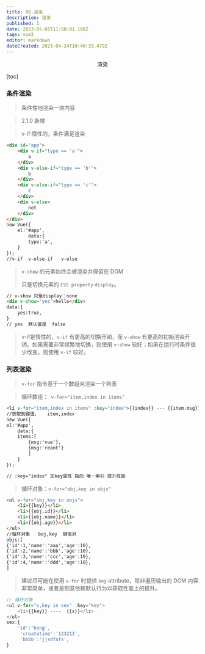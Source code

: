 ```yaml
---
title: 06.渲染
description: 渲染
published: 1
date: 2023-05-05T11:50:01.198Z
tags: vue2
editor: markdown
dateCreated: 2023-04-24T10:40:33.479Z
---
```


<center>渲染</center>

[toc]

### 条件渲染

> 条件性地渲染一块内容

> 2.1.0 新增

> v-if:惰性的，条件满足渲染

```html
<div id="app">
    <div v-if="type == 'a'">
        a
    </div>
    <div v-else-if="type == 'b'">
        b
    </div>
    <div v-else-if="type == 'c'">
        c
    </div>
    <div v-else> 
        not 
    </div>
</div>
new Vue({
    el:'#app',
        data:{
        type:'a',
    }
});
//v-if  v-else-if   v-else
```



> `v-show` 的元素始终会被渲染并保留在 DOM 
>
> 只是切换元素的 `CSS property` `display`。

```html
// v-show 只是display：none
<div v-show="yes">hello</div>
data:{
	yes:true,
}
// yes  默认值是  false
```

> v-if是惰性的，`v-if` 有更高的切换开销，而 `v-show` 有更高的初始渲染开销。如果需要非常频繁地切换，则使用 `v-show` 较好；如果在运行时条件很少改变，则使用 `v-if` 较好。

### 列表渲染

> `v-for` 指令基于一个数组来渲染一个列表

> 循环数组：` v-for="item,index in items"`

```html
<li v-for="item,index in items" :key="index">{{index}} --- {{item.msg}}</li>
//获取到键值，   item,index
new Vue({
el:'#app',
    data:{
    items:[  
        {msg:'vue'},
        {msg:'reant'}
        ]
 	}
});

// :key="index" 加key属性 指向 唯一索引 提升性能
```

> 循环对象：`v-for="obj,key in objs"`

```html
<ul v-for="obj,key in objs">
    <li>{{key}}</li>
    <li>{{obj.id}}</li>
    <li>{{obj.name}}</li>
    <li>{{obj.age}}</li>
</ul>
//循环对象   boj,key  键值对
objs:[
{'id':1,'name':'aaa','age':10},
{'id':2,'name':'bbb','age':10},
{'id':3,'name':'ccc','age':10},
{'id':4,'name':'ddd','age':10},
]
```

> 建议尽可能在使用 `v-for` 时提供 `key` attribute，除非遍历输出的 DOM 内容非常简单，或者是刻意依赖默认行为以获取性能上的提升。

```js
// 循环对象
<ul v-for="s,key in sex" :key="key">
    <li>{{key}} ----  {{s}}</li>
</ul>
sex:{
    'id':'hong',
     'createtime':'123213',
     'bbbb':'jjsdfafs',
}
```

